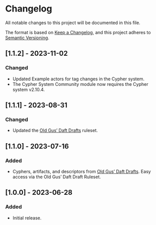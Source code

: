 # Changelog

All notable changes to this project will be documented in this file.

The format is based on [Keep a Changelog](https://keepachangelog.com/en/1.0.0/), and this project adheres to [Semantic Versioning](https://semver.org/spec/v2.0.0.html).

## [1.1.2] - 2023-11-02
### Changed
- Updated Example actors for tag changes in the Cypher system.
- The Cypher System Community module now requires the Cypher system v2.10.4.

## [1.1.1] - 2023-08-31
### Changed
- Updated the [Old Gus’ Daft Drafts](https://callmepartario.github.io/og-csrd/og-dd.html) ruleset.

## [1.1.0] - 2023-07-16
### Added
- Cyphers, artifacts, and descriptors from [Old Gus’ Daft Drafts](https://callmepartario.github.io/og-csrd/og-dd.html). Easy access via the Old Gus’ Daft Draft Ruleset.

## [1.0.0] - 2023-06-28
### Added
- Initial release.
